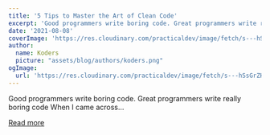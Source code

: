 ```yaml
---
title: '5 Tips to Master the Art of Clean Code'
excerpt: 'Good programmers write boring code. Great programmers write really boring code   When I came across...'
date: '2021-08-08'
coverImage: 'https://res.cloudinary.com/practicaldev/image/fetch/s---hSsGrZH--/c_imagga_scale,f_auto,fl_progressive,h_420,q_auto,w_1000/https://dev-to-uploads.s3.amazonaws.com/uploads/articles/bx51uch6o41rxhp9n5i7.png'
author:
  name: Koders
  picture: "assets/blog/authors/koders.png"
ogImage:
  url: 'https://res.cloudinary.com/practicaldev/image/fetch/s---hSsGrZH--/c_imagga_scale,f_auto,fl_progressive,h_420,q_auto,w_1000/https://dev-to-uploads.s3.amazonaws.com/uploads/articles/bx51uch6o41rxhp9n5i7.png'
---
```


Good programmers write boring code. Great programmers write really boring code   When I came across...

[Read more](https://dev.to/ruppysuppy/5-tips-to-master-the-art-of-clean-code-57b6)
